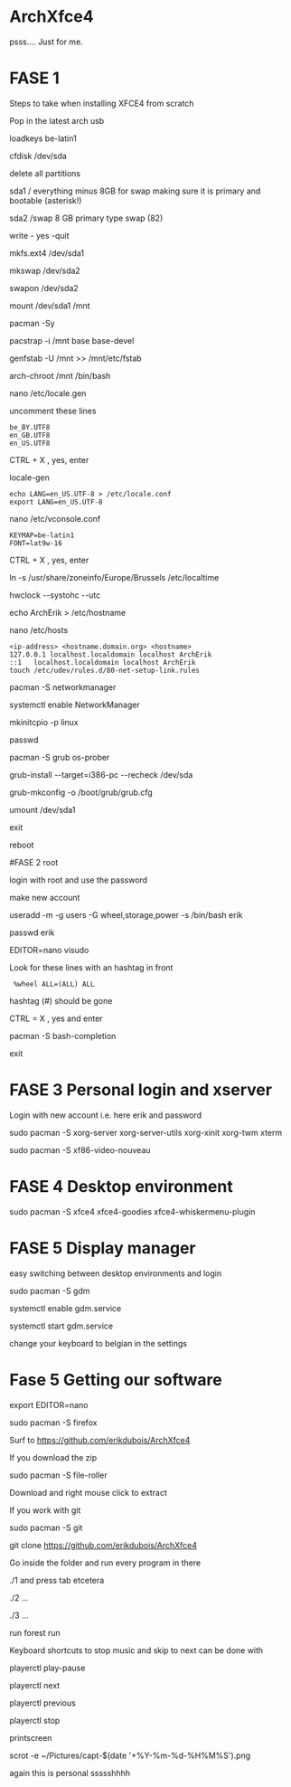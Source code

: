 # ArchXfce4

psss.... Just for me.

# FASE 1

Steps to take when installing XFCE4 from scratch

Pop in the latest arch usb

loadkeys be-latin1

cfdisk /dev/sda

delete all partitions

sda1 	/ everything minus 8GB for swap making sure it is primary and bootable (asterisk!)

sda2 		/swap	8 GB primary type swap (82)	

write - yes -quit

mkfs.ext4 /dev/sda1

mkswap /dev/sda2

swapon /dev/sda2

mount /dev/sda1 /mnt

pacman -Sy


pacstrap -i /mnt base base-devel

genfstab -U /mnt >> /mnt/etc/fstab

arch-chroot /mnt /bin/bash

nano /etc/locale.gen

uncomment these lines

	be_BY.UTF8
	en_GB.UTF8
	en_US.UTF8

CTRL + X , yes, enter

locale-gen

	echo LANG=en_US.UTF-8 > /etc/locale.conf
	export LANG=en_US.UTF-8

nano /etc/vconsole.conf

	KEYMAP=be-latin1
	FONT=lat9w-16

CTRL + X , yes, enter

ln -s /usr/share/zoneinfo/Europe/Brussels /etc/localtime

hwclock --systohc --utc

echo ArchErik > /etc/hostname

nano /etc/hosts


	<ip-address> <hostname.domain.org> <hostname>
	127.0.0.1 localhost.localdomain localhost ArchErik
	::1   localhost.localdomain localhost ArchErik
	touch /etc/udev/rules.d/80-net-setup-link.rules

pacman -S networkmanager

systemctl enable NetworkManager

mkinitcpio -p linux

passwd

pacman -S grub os-prober

grub-install --target=i386-pc --recheck /dev/sda

grub-mkconfig -o /boot/grub/grub.cfg

umount /dev/sda1

exit

reboot







#FASE 2 root

login with root
and use the password

make new account

useradd -m -g users -G wheel,storage,power -s /bin/bash erik

passwd erik

EDITOR=nano visudo

Look for these lines with an hashtag in front
	
	 %wheel ALL=(ALL) ALL

hashtag (#) should be gone

CTRL = X , yes and enter


pacman -S bash-completion

exit







# FASE 3 Personal login and xserver


Login with new account i.e. here erik and password



sudo pacman -S xorg-server xorg-server-utils xorg-xinit xorg-twm xterm


sudo pacman -S xf86-video-nouveau





# FASE 4 Desktop environment


sudo pacman -S xfce4 xfce4-goodies xfce4-whiskermenu-plugin


# FASE 5 Display manager

easy switching between desktop environments and login

sudo pacman -S gdm

systemctl enable gdm.service

systemctl start gdm.service


change your keyboard to belgian in the settings



# Fase 5 Getting our software

export EDITOR=nano


sudo pacman -S firefox

Surf to https://github.com/erikdubois/ArchXfce4

If you download the zip

	
sudo pacman -S file-roller

Download and right mouse click to extract

If you work with git

sudo pacman -S git

git clone https://github.com/erikdubois/ArchXfce4


Go inside the folder and run every program in there

./1 and press tab etcetera


./2 ...


./3 ...

run forest run

Keyboard shortcuts to stop music and skip to next can be done with

playerctl play-pause

playerctl next

playerctl previous

playerctl stop


printscreen

scrot -e ~/Pictures/capt-$(date '+%Y-%m-%d-%H%M%S').png

again this is personal ssssshhhh











